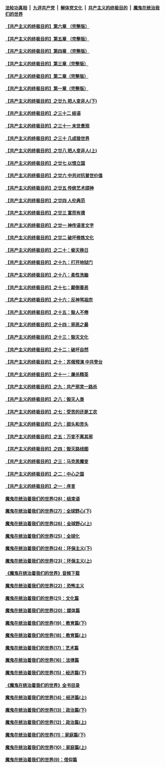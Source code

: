 

####  [法轮功真相](../../../../basic/blob/master/README.md?t=06172103) &nbsp;|&nbsp; [九评共产党](../../../../9ping.md/blob/master/README.md?t=06172103) &nbsp;|&nbsp; [解体党文化](../../../../jtdwh.md/blob/master/README.md?t=06172103)  &nbsp;|&nbsp; [共产主义的终极目的](../../../../gczydzjmd.md/blob/master/README.md?t=06172103) &nbsp;|&nbsp; [魔鬼在统治我们的世界](../../../../mgztzwmdsj.md/blob/master/README.md?t=06172103) 

#### [【共产主义的终极目的】第六章 （完整版）](../pages/nsc422/n11428913.md?t=06172103) 

#### [【共产主义的终极目的】第五章 （完整版）](../pages/nsc422/n11428912.md?t=06172103) 

#### [【共产主义的终极目的】第四章 （完整版）](../pages/nsc422/n11428907.md?t=06172103) 

#### [【共产主义的终极目的】第三章（完整版）](../pages/nsc422/n11428848.md?t=06172103) 

#### [【共产主义的终极目的】第二章（完整版）](../pages/nsc422/n11428831.md?t=06172103) 

#### [【共产主义的终极目的】第一章（完整版）](../pages/nsc422/n11417651.md?t=06172103) 

#### [【共产主义的终极目的】之廿九 把人变非人(下)](../pages/nsc422/n11344140.md?t=06172103) 

#### [【共产主义的终极目的】之三十二 结语](../pages/nsc422/n11360535.md?t=06172103) 

#### [【共产主义的终极目的】之三十一 末世景观](../pages/nsc422/n11351129.md?t=06172103) 

#### [【共产主义的终极目的】之三十 几成狼世界](../pages/nsc422/n11348280.md?t=06172103) 

#### [【共产主义的终极目的】之廿八 把人变非人(上)](../pages/nsc422/n11340492.md?t=06172103) 

#### [【共产主义的终极目的】之廿七 以恨立国](../pages/nsc422/n11336944.md?t=06172103) 

#### [【共产主义的终极目的】之廿六 中共对抗普世价值](../pages/nsc422/n11324785.md?t=06172103) 

#### [【共产主义的终极目的】之廿五 传统艺术颂神](../pages/nsc422/n11296396.md?t=06172103) 

#### [【共产主义的终极目的】之廿四 人伦典范](../pages/nsc422/n11296397.md?t=06172103) 

#### [【共产主义的终极目的】之廿三 富而有德](../pages/nsc422/n11283598.md?t=06172103) 

#### [【共产主义的终极目的】之廿一 神传语言文字](../pages/nsc422/n11263265.md?t=06172103) 

#### [【共产主义的终极目的】之廿二 破坏修炼文化](../pages/nsc422/n11245728.md?t=06172103) 

#### [【共产主义的终极目的】之二十：偷天换日](../pages/nsc422/n11238846.md?t=06172103) 

#### [【共产主义的终极目的】之十九：打开地狱门](../pages/nsc422/n11206376.md?t=06172103) 

#### [【共产主义的终极目的】之十八：柔性洗脑](../pages/nsc422/n11199994.md?t=06172103) 

#### [【共产主义的终极目的】之十七：颠倒善恶](../pages/nsc422/n11179782.md?t=06172103) 

#### [【共产主义的终极目的】之十六：反神骂祖宗](../pages/nsc422/n11166798.md?t=06172103) 

#### [【共产主义的终极目的】之十五：毁人不倦](../pages/nsc422/n11166792.md?t=06172103) 

#### [【共产主义的终极目的】之十四：邪恶之最](../pages/nsc422/n11150249.md?t=06172103) 

#### [【共产主义的终极目的】之十三：毁灭文化](../pages/nsc422/n11135227.md?t=06172103) 

#### [【共产主义的终极目的】之十二：破坏自然](../pages/nsc422/n11135214.md?t=06172103) 

#### [【共产主义的终极目的】之十：苏俄预演 中共登台](../pages/nsc422/n11118424.md?t=06172103) 

#### [【共产主义的终极目的】之十一：屠杀精英](../pages/nsc422/n11118442.md?t=06172103) 

#### [【共产主义的终极目的】之九：共产邪灵一路杀](../pages/nsc422/n11114139.md?t=06172103) 

#### [【共产主义的终极目的】之八：毁灭人类](../pages/nsc422/n11108503.md?t=06172103) 

#### [【共产主义的终极目的】之七：受苦的还是工农](../pages/nsc422/n11101809.md?t=06172103) 

#### [【共产主义的终极目的】之六：甜头和苦头](../pages/nsc422/n11096971.md?t=06172103) 

#### [【共产主义的终极目的】之五：万变不离其邪](../pages/nsc422/n11091285.md?t=06172103) 

#### [【共产主义的终极目的】之四：毁灭路线图](../pages/nsc422/n11086284.md?t=06172103) 

#### [【共产主义的终极目的】之三：马克思魔变](../pages/nsc422/n11061941.md?t=06172103) 

#### [【共产主义的终极目的】之二：中心之国](../pages/nsc422/n11047728.md?t=06172103) 

#### [【共产主义的终极目的】之一：序言](../pages/nsc422/n11086077.md?t=06172103) 

#### [魔鬼在统治着我们的世界(28)：结束语](../pages/nsc422/n10936246.md?t=06172103) 

#### [魔鬼在统治着我们的世界(27)：全球野心(下)](../pages/nsc422/n10928319.md?t=06172103) 

#### [魔鬼在统治着我们的世界(26)：全球野心(上)](../pages/nsc422/n10900318.md?t=06172103) 

#### [魔鬼在统治着我们的世界(25)：全球化](../pages/nsc422/n10788205.md?t=06172103) 

#### [魔鬼在统治着我们的世界(24)：环保主义(下)](../pages/nsc422/n10695307.md?t=06172103) 

#### [魔鬼在统治着我们的世界(23)：环保主义(上)](../pages/nsc422/n10688613.md?t=06172103) 

#### [《魔鬼在统治着我们的世界》音频下载](../pages/nsc422/n10635553.md?t=06172103) 

#### [魔鬼在统治着我们的世界(22)：恐怖主义](../pages/nsc422/n10614727.md?t=06172103) 

#### [魔鬼在统治着我们的世界(21)：文化篇](../pages/nsc422/n10597706.md?t=06172103) 

#### [魔鬼在统治着我们的世界(20)：媒体篇](../pages/nsc422/n10586579.md?t=06172103) 

#### [魔鬼在统治着我们的世界(19)：教育篇(下)](../pages/nsc422/n10564808.md?t=06172103) 

#### [魔鬼在统治着我们的世界(18)：教育篇(上)](../pages/nsc422/n10526970.md?t=06172103) 

#### [魔鬼在统治着我们的世界(17)：艺术篇](../pages/nsc422/n10499093.md?t=06172103) 

#### [魔鬼在统治着我们的世界(16)：法律篇](../pages/nsc422/n10485969.md?t=06172103) 

#### [魔鬼在统治着我们的世界(15)：经济篇(下)](../pages/nsc422/n10469975.md?t=06172103) 

#### [《魔鬼在统治着我们的世界》全书目录](../pages/nsc422/n10464261.md?t=06172103) 

#### [魔鬼在统治着我们的世界(14)：经济篇(上)](../pages/nsc422/n10457370.md?t=06172103) 

#### [魔鬼在统治着我们的世界(13)：政治篇(下)](../pages/nsc422/n10448270.md?t=06172103) 

#### [魔鬼在统治着我们的世界(12)：政治篇(上)](../pages/nsc422/n10444576.md?t=06172103) 

#### [魔鬼在统治着我们的世界(11)：家庭篇(下)](../pages/nsc422/n10440961.md?t=06172103) 

#### [魔鬼在统治着我们的世界(10)：家庭篇(上)](../pages/nsc422/n10435448.md?t=06172103) 

#### [魔鬼在统治着我们的世界(9)：信仰篇](../pages/nsc422/n10432159.md?t=06172103) 

